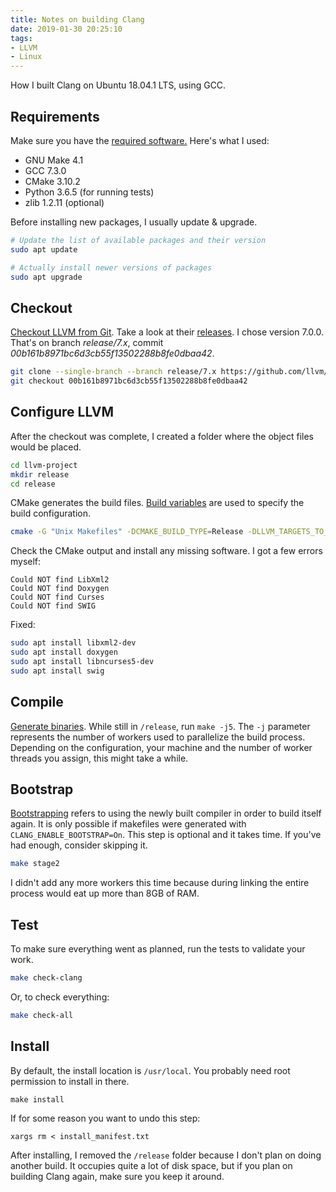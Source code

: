 ```yaml
---
title: Notes on building Clang
date: 2019-01-30 20:25:10
tags:
- LLVM
- Linux
---
```


How I built Clang on Ubuntu 18.04.1 LTS, using GCC.

## Requirements

Make sure you have the [required software.](https://llvm.org/docs/GettingStarted.html#requirements)
Here's what I used:
- GNU Make 4.1
- GCC 7.3.0
- CMake 3.10.2
- Python 3.6.5 (for running tests)
- zlib 1.2.11 (optional)

Before installing new packages, I usually update & upgrade.
```bash
# Update the list of available packages and their version
sudo apt update

# Actually install newer versions of packages
sudo apt upgrade
```

## Checkout

[Checkout LLVM from Git](https://llvm.org/docs/GettingStarted.html#checkout-llvm-from-git).
Take a look at their [releases](https://github.com/llvm/llvm-project/releases). I chose version 7.0.0. That's on branch
*release/7.x*, commit *00b161b8971bc6d3cb55f13502288b8fe0dbaa42*.
```bash
git clone --single-branch --branch release/7.x https://github.com/llvm/llvm-project.git
git checkout 00b161b8971bc6d3cb55f13502288b8fe0dbaa42
```

## Configure LLVM

After the checkout was complete, I created a folder where the object files would be placed.
```bash
cd llvm-project
mkdir release
cd release
```
CMake generates the build files. [Build variables](https://llvm.org/docs/GettingStarted.html#local-llvm-configuration)
are used to specify the build configuration. 
```bash
cmake -G "Unix Makefiles" -DCMAKE_BUILD_TYPE=Release -DLLVM_TARGETS_TO_BUILD="X86" -DLLVM_ENABLE_PROJECTS="clang;compiler-rt" -DCLANG_ENABLE_BOOTSTRAP=On ../llvm
```
Check the CMake output and install any missing software. I got a few errors myself:
```
Could NOT find LibXml2
Could NOT find Doxygen
Could NOT find Curses
Could NOT find SWIG
```
Fixed:
```bash
sudo apt install libxml2-dev
sudo apt install doxygen
sudo apt install libncurses5-dev
sudo apt install swig
```

## Compile

[Generate binaries](https://llvm.org/docs/GettingStarted.html#compiling-the-llvm-suite-source-code).
While still in `/release`, run `make -j5`. The `-j` parameter represents the number of workers used to parallelize
the build process. Depending on the configuration, your machine and the number of worker threads you assign,
this might take a while.

## Bootstrap

[Bootstrapping](https://llvm.org/docs/AdvancedBuilds.html#bootstrap-builds) refers to using the newly built compiler
in order to build itself again. It is only possible if makefiles were generated with `CLANG_ENABLE_BOOTSTRAP=On`.
This step is optional and it takes time. If you've had enough, consider skipping it.
```bash
make stage2
```
I didn't add any more workers this time because during linking the entire process would eat up more than 8GB of RAM.

## Test

To make sure everything went as planned, run the tests to validate your work. 
```bash
make check-clang
```
Or, to check everything:
```bash
make check-all
```

## Install
By default, the install location is `/usr/local`. You probably need root permission to install in there.
``` 
make install
```
If for some reason you want to undo this step:
```
xargs rm < install_manifest.txt
```
After installing, I removed the `/release` folder because I don't plan on doing another build. It occupies quite a lot
of disk space, but if you plan on building Clang again, make sure you keep it around.
